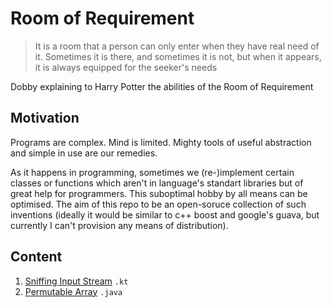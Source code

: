 # Room of Requirement

>It is a room that a person can only enter when they have real need of it. Sometimes it is there, and sometimes it is not, but when it appears, it is always equipped for the seeker's needs

Dobby explaining to Harry Potter the abilities of the Room of Requirement

## Motivation
Programs are complex. Mind is limited. Mighty tools of useful abstraction and simple in use are our remedies.

As it happens in programming, sometimes we (re-)implement certain classes or functions which aren't in language's standart libraries but of great help for programmers. This suboptimal hobby by all means can be optimised. The aim of this repo to be an open-soruce collection of such inventions (ideally it would be similar to c++ boost and google's guava, but currently I can't provision any means of distribution).


## Content
1. [Sniffing Input Stream](https://github.com/voytovichs/room-of-requirement/blob/master/doc/io/SniffingStreams.md) `.kt`
2. [Permutable Array](https://github.com/voytovichs/room-of-requirement/blob/master/doc/datastructures/PermutableArray.md) `.java`
